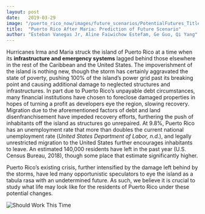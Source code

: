 ```yaml
---
layout: post
date:   2019-03-29
image: "/puerto_rico_now/images/future_scenarios/PotentialFutures_Title.png"
title:  "Puerto Rico After Maria: Prediction of Future Scenario"
author: "Esteban Vanegas Jr, Aline Faiwichow Estefam, Ge Guo, Qi Yang"
---
```


Hurricanes Irma and Maria struck the island of Puerto Rico at a time when its **infrastructure and emergency systems** lagged behind those elsewhere in the rest of the Caribbean and the United States. The impoverishment of the island is nothing new, though the storm has certainly aggravated the state of poverty, pushing 100% of the island’s power grid past its breaking point and causing additional damage to neglected structures and infrastructures. In part due to Puerto Rico’s unpayable debt circumstances, many financial institutions have chosen to foreclose damaged properties in hopes of turning a profit as developers eye the region, slowing recovery. Migration due to the aforementioned factors of debt and land disenfranchisement have impeded recovery efforts, furthering the push of inhabitants off the island as structures go unrepaired. At 9.8%, Puerto Rico has an unemployment rate that more than doubles the current national unemployment rate (*United States Department of Labor, n.d.*), and legally unrestricted migration to the United States further encourages inhabitants to leave. An estimated 140,000 residents have left in the past year (U.S. Census Bureau, 2018), though some place that estimate significantly higher.


Puerto Rico’s existing crisis, further intensified by the damage left behind by the storms, have led many opportunistic speculators to eye the island as a tabula rasa with an undetermined future. As such, we believe it is crucial to study what life may look like for the residents of Puerto Rico under these potential changes.




![Should Work This Time](/Puerto_rico_now/images/future_scenarios/PotentialFutures_Flag.png)

